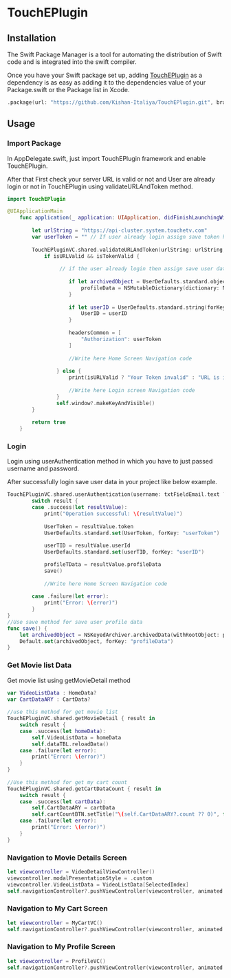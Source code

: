 # TouchEPlugin

## Installation

The Swift Package Manager is a tool for automating the distribution of Swift code and is integrated into the swift compiler.

Once you have your Swift package set up, adding [TouchEPlugin](https://github.com/Kishan-Italiya/TouchEPlugin.git) as a dependency is as easy as adding it to the dependencies value of your Package.swift or the Package list in Xcode.

```swift
.package(url: "https://github.com/Kishan-Italiya/TouchEPlugin.git", branch: "main"),
```

## Usage

### Import Package 
In AppDelegate.swift, just import TouchEPlugin framework and enable TouchEPlugin. 

After that First check your server URL is valid or not and User are already login or not in TouchEPlugin using validateURLAndToken method.
 
```swift
import TouchEPlugin

@UIApplicationMain
    func application(_ application: UIApplication, didFinishLaunchingWithOptions launchOptions: [UIApplication.LaunchOptionsKey: Any]?) -> Bool {
        
        let urlString = "https://api-cluster.system.touchetv.com"
        var userToken = "" // If user already login assign save token here.
        
        TouchEPluginVC.shared.validateURLAndToken(urlString: urlString, token: userToken) { isURLValid, isTokenValid in
            if isURLValid && isTokenValid {
            
                 // if the user already login then assign save user data to package data profileData,UserID, headersCommon like below example 
            
                    if let archivedObject = UserDefaults.standard.object(forKey:"profileData") as? Data {
                        profileData = NSMutableDictionary(dictionary: NSKeyedUnarchiver.unarchiveObject(with: archivedObject) as! NSMutableDictionary)
                    }
                    
                    if let userID = UserDefaults.standard.string(forKey: "userID") {
                        UserID = userID
                    }
                    
                    headersCommon = [
                        "Authorization": userToken
                    ]
                    
                    //Write here Home Screen Navigation code
                    
                } else {
                    print(isURLValid ? "Your Token invalid" : "URL is invalid")
                    
                    //Write here Login screen Navigation code
                }
                self.window?.makeKeyAndVisible()
        }
        
        return true
    }
```

### Login 
Login using userAuthentication method in which you have to just passed username and password.

After successfully login save user data in your project like below example.

```swift
TouchEPluginVC.shared.userAuthentication(username: txtFieldEmail.text ?? "", password: txtFieldPassword.text ?? "") { result in
        switch result {
        case .success(let resultValue):
            print("Operation successful: \(resultValue)")
                
            UserToken = resultValue.token
            UserDefaults.standard.set(UserToken, forKey: "userToken")
            
            userTID = resultValue.userId
            UserDefaults.standard.set(userTID, forKey: "userID")

            profileTData = resultValue.profileData
            save()
                
            //Write here Home Screen Navigation code
                
        case .failure(let error):
            print("Error: \(error)")
        }
}
//Use save method for save user profile data
func save() {
    let archivedObject = NSKeyedArchiver.archivedData(withRootObject: profileTData)
    Default.set(archivedObject, forKey: "profileData")
}
```
### Get Movie list Data
Get movie list using getMovieDetail method 

```swift
var VideoListData : HomeData?
var CartDataARY : CartData?
    
//use this method for get movie list 
TouchEPluginVC.shared.getMovieDetail { result in
    switch result {
    case .success(let homeData):
        self.VideoListData = homeData
        self.dataTBL.reloadData()
    case .failure(let error):
        print("Error: \(error)")
    }
}
    
//Use this method for get my cart count         
TouchEPluginVC.shared.getCartDataCount { result in
    switch result {
    case .success(let cartData):
        self.CartDataARY = cartData
        self.cartCountBTN.setTitle("\(self.CartDataARY?.count ?? 0)", for: .normal)
    case .failure(let error):
        print("Error: \(error)")
    }
}        
```
### Navigation to Movie Details Screen

```swift 
let viewcontroller = VideoDetailViewController()
viewcontroller.modalPresentationStyle = .custom
viewcontroller.VideoListData = VideoListData[SelectedIndex]
self.navigationController?.pushViewController(viewcontroller, animated: true)
```
### Navigation to My Cart Screen

```swift 
let viewcontroller = MyCartVC()
self.navigationController?.pushViewController(viewcontroller, animated: true)
```

### Navigation to My Profile Screen

```swift 
let viewcontroller = ProfileVC()
self.navigationController?.pushViewController(viewcontroller, animated: true)
```
